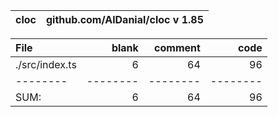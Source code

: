 cloc|github.com/AlDanial/cloc v 1.85
--- | ---

File|blank|comment|code
:-------|-------:|-------:|-------:
./src/index.ts|6|64|96
--------|--------|--------|--------
SUM:|6|64|96
